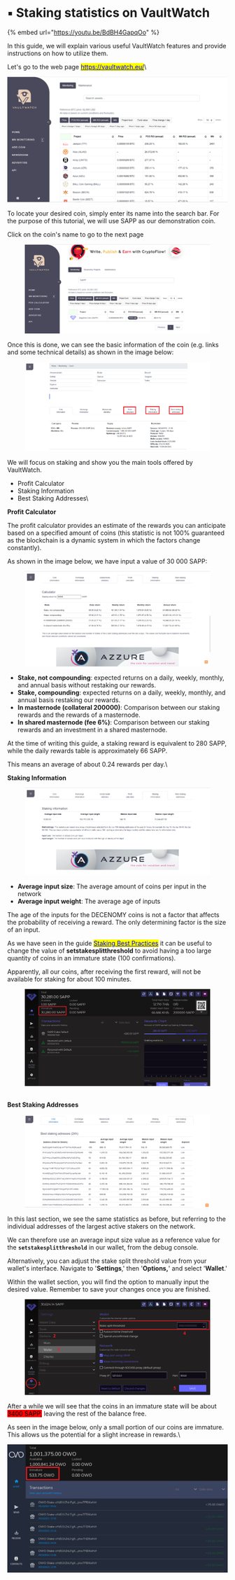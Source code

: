 # ▪ Staking statistics on VaultWatch

{% embed url="https://youtu.be/BdBH4GapqOo" %}

In this guide, we will explain various useful VaultWatch features and provide instructions on how to utilize them.

Let's go to the web page [<mark style="color:blue;">https://vaultwatch.eu/</mark>](https://vaultwatch.eu/)\


![](<../.gitbook/assets/0 (1) (1) (1)>)

To locate your desired coin, simply enter its name into the search bar. For the purpose of this tutorial, we will use SAPP as our demonstration coin.

Click on the coin's name to go to the next page

<figure><img src="../.gitbook/assets/sapp vaultwatch.PNG" alt=""><figcaption></figcaption></figure>

Once this is done, we can see the basic information of the coin (e.g. links and some technical details) as shown in the image below:

<figure><img src="../.gitbook/assets/sapp details.PNG" alt=""><figcaption></figcaption></figure>

We will focus on staking and show you the main tools offered by VaultWatch.

* Profit Calculator
* Staking Information
* Best Staking Addresses\


**Profit Calculator**

The profit calculator provides an estimate of the rewards you can anticipate based on a specified amount of coins (this statistic is not 100% guaranteed as the blockchain is a dynamic system in which the factors change constantly).

As shown in the image below, we have input a value of 30 000 SAPP:

<figure><img src="../.gitbook/assets/sapp profit calculator.PNG" alt=""><figcaption></figcaption></figure>

* **Stake, not compounding**: expected returns on a daily, weekly, monthly, and annual basis without restaking our rewards.
* **Stake, compounding**: expected returns on a daily, weekly, monthly, and annual basis restaking our rewards.
* **In masternode (collateral 200000)**: Comparison between our staking rewards and the rewards of a masternode.
* **In shared masternode (fee 6%)**: Comparison between our staking rewards and an investment in a shared masternode.

At the time of writing this guide, a staking reward is equivalent to 280 SAPP, while the daily rewards table is approximately 66 SAPP.

This means an average of about 0.24 rewards per day.\


**Staking Information**

<figure><img src="../.gitbook/assets/sapp staking info.PNG" alt=""><figcaption></figcaption></figure>

* **Average input size**: The average amount of coins per input in the network
* **Average input weight**: The average age of inputs

The age of the inputs for the DECENOMY coins is not a factor that affects the probability of receiving a reward. The only determining factor is the size of an input.

As we have seen in the guide [<mark style="color:blue;">Staking Best Practices</mark>](../tutorials/decenomy-wallet/staking-best-practices.md) it can be useful to change the value of **setstakesplitthreshold** to avoid having a too large quantity of coins in an immature state (100 confirmations).

Apparently, all our coins, after receiving the first reward, will not be available for staking for about 100 minutes.

<figure><img src="../.gitbook/assets/immature coins.PNG" alt=""><figcaption></figcaption></figure>

\
**Best Staking Addresses**

<figure><img src="../.gitbook/assets/sapp best staking addresses.PNG" alt=""><figcaption></figcaption></figure>

In this last section, we see the same statistics as before, but referring to the individual addresses of the largest active stakers on the network.

We can therefore use an average input size value as a reference value for the **`setstakesplitthreshold`** in our wallet, from the debug console.

Alternatively, you can adjust the stake split threshold value from your wallet's interface. Navigate to '**Settings**,' then '**Options,**' and select '**Wallet**.'&#x20;

Within the wallet section, you will find the option to manually input the desired value. Remember to save your changes once you are finished.

<figure><img src="../.gitbook/assets/stake split threshold (1).PNG" alt=""><figcaption></figcaption></figure>

After a while we will see that the coins in an immature state will be about <mark style="background-color:red;">3400 SAPP,</mark> leaving the rest of the balance free.

As seen in the image below, only a small portion of our coins are immature. This allows us the potential for a slight increase in rewards.\


![](<../.gitbook/assets/8 (1) (1)>)
